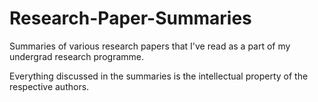 # Research-Paper-Summaries
Summaries of various research papers that I've read as a part of my undergrad research programme.

Everything discussed in the summaries is the intellectual property of the respective authors.
